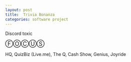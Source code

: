 ```yaml
---
layout: post
title:  Trivia Bonanza
categories: software project
---
```


Discord toxic 

<span style="font-size: 18px">&#x24bb;&#x24c4;&#x24b8;&#x24ca;&#x24c8;</span>

HQ, QuizBiz (Live.me), The Q, Cash Show, Genius, Joyride
